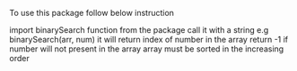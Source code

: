 To use this package follow below instruction

import binarySearch function from the package
call it with a string e.g binarySearch(arr, num)
it will return index of number in the array
return -1 if number will not present in the array
array must be sorted in the increasing order
